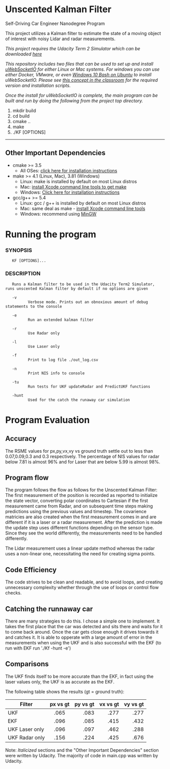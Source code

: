 # Unscented Kalman Filter
Self-Driving Car Engineer Nanodegree Program

This project utilizes a Kalman filter to estimate the state of a moving object of interest with noisy Lidar and radar measurements. 

*This project requires the Udacity Term 2 Simulator which can be downloaded [here](https://github.com/udacity/self-driving-car-sim/releases)*

*This repository includes two files that can be used to set up and install [uWebSocketIO](https://github.com/uWebSockets/uWebSockets) for either Linux or Mac systems. For windows you can use either Docker, VMware, or even [Windows 10 Bash on Ubuntu](https://www.howtogeek.com/249966/how-to-install-and-use-the-linux-bash-shell-on-windows-10/) to install uWebSocketIO. Please see [this concept in the classroom](https://classroom.udacity.com/nanodegrees/nd013/parts/40f38239-66b6-46ec-ae68-03afd8a601c8/modules/0949fca6-b379-42af-a919-ee50aa304e6a/lessons/f758c44c-5e40-4e01-93b5-1a82aa4e044f/concepts/16cf4a78-4fc7-49e1-8621-3450ca938b77) for the required version and installation scripts.*

*Once the install for uWebSocketIO is complete, the main program can be built and run by doing the following from the project top directory.*

1. mkdir build
2. cd build
3. cmake ..
4. make
5. ./KF [OPTIONS]

---

## Other Important Dependencies

* cmake >= 3.5
  * All OSes: [click here for installation instructions](https://cmake.org/install/)
* make >= 4.1 (Linux, Mac), 3.81 (Windows)
  * Linux: make is installed by default on most Linux distros
  * Mac: [install Xcode command line tools to get make](https://developer.apple.com/xcode/features/)
  * Windows: [Click here for installation instructions](http://gnuwin32.sourceforge.net/packages/make.htm)
* gcc/g++ >= 5.4
  * Linux: gcc / g++ is installed by default on most Linux distros
  * Mac: same deal as make - [install Xcode command line tools](https://developer.apple.com/xcode/features/)
  * Windows: recommend using [MinGW](http://www.mingw.org/)

# Running the program
### SYNOPSIS

       KF [OPTIONS]... 

### DESCRIPTION
       Runs a Kalman filter to be used in the Udacity Term2 Simulator, runs unscented Kalman filter by default if no options are given

       -v
              Verbose mode. Prints out an obnoxious amount of debug statements to the console

       -e
              Run an extended kalman filter

       -r
              Use Radar only

       -l
              Use Laser only

       -f
              Print to log file ./out_log.csv

       -n
              Print NIS info to console

       -tu 
              Run tests for UKF updateRadar and PredictUKF functions

       -hunt 
              Used for the catch the runaway car simulation

# Program Evaluation
## Accuracy
The RSME values for px,py,vx,vy vs ground truth settle out to less than 0.07,0.09,0.3 and 0.3 respectively. The percentage of NIS values for  radar below 7.81 is almost 96% and for Laser that are below 5.99 is almost 98%.  

## Program flow
The program follows the flow as follows for the Unscented Kalman Filter:
The first measurement of the position is recorded as reported to initialize the state vector, converting polar coordinates to Cartesian if the first measurement came from Radar, and on subsequent time steps making predictions using the previous values and timestep. The covarience matricies are also created when the first measurement comes in and are different if it is a laser or a radar measurement. After the prediction is made the update step uses different functions depending on the sensor type. Since they see the world differently, the measurements need to be handled differently.

The Lidar measurement uses a linear update method whereas the radar uses a non-linear one, necessitating the need for creating sigma points.

## Code Efficiency
The code strives to be clean and readable, and to avoid loops, and creating unnecessary complexity whether through the use of loops or control flow checks. 

## Catching the runnaway car
There are many strategies to do this. I chose a simple one to implement. It takes the first place that the car was detected and sits there and waits for it to come back around. Once the car gets close enough it drives towards it and catches it. It is able to opperate with a large amount of error in the measurements when using the UKF and is also successful with the EKF (to run with EKF run './Kf -hunt -e')

## Comparisons
The UKF finds itself to be more accurate than the EKF, in fact using the laser values only, the UKF is as accurate as the EKF. 

The following table shows the results (gt = ground truth):

| Filter        | px vs gt  | py vs gt | vx vs gt | vy vs gt |
| ------------- |:---------:| --------:| --------:| --------:|
| UKF           | .065      |   .083   |   .277   |   .277   |
| EKF           | .096      |   .085   |   .415   |   .432   |
| UKF Laser only| .096      |   .097   |   .462   |   .288   |
| UKF Radar only| .156      |   .224   |   .425   |   .676   |


Note: *Italicized* sections and the "Other Important Dependencies" section were written by Udacity. The majority of code in main.cpp was written by Udacity.
